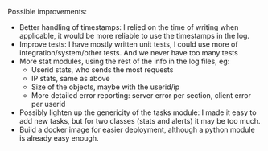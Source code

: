 Possible improvements:

* Better handling of timestamps: I relied on the time of writing when applicable,
it would be more reliable to use the timestamps in the log.
* Improve tests: I have mostly written unit tests, I could use more of
integration/system/other tests.
And we never have too many tests
* More stat modules, using the rest of the info in the log files, eg:
  * Userid stats, who sends the most requests
  * IP stats, same as above
  * Size of the objects, maybe with the userid/ip
  * More detailed error reporting: server error per section,
  client error per userid
* Possibly lighten up the genericity of the tasks module: I made it easy to add new tasks,
but for two classes (stats and alerts) it may be too much.
* Build a docker image for easier deployment, although a python module is
already easy enough.
